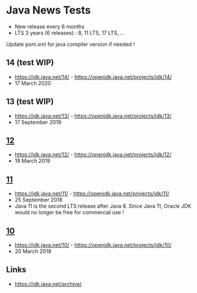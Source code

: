 # Java News Tests

 - New release every 6 months
 - LTS 3 years (6 releases) : 8, 11 LTS, 17 LTS, ...

Update pom.xml for java compiler version if needed !

## 14 (test WIP)

 - https://jdk.java.net/14/ - https://openjdk.java.net/projects/jdk/14/
 - 17 March 2020

## 13 (test WIP)

 - https://jdk.java.net/13/ - https://openjdk.java.net/projects/jdk/13/
 - 17 September 2019
 
## [12](https://github.com/keuss/java-new-features/blob/master/src/test/java/org/keuss/java12/Features12Test.java)

 - https://jdk.java.net/12/ - https://openjdk.java.net/projects/jdk/12/
 - 19 March 2019

## [11](https://github.com/keuss/java-new-features/blob/master/src/test/java/org/keuss/java11/Features11Test.java)

 - https://jdk.java.net/11/ - https://openjdk.java.net/projects/jdk/11/
 - 25 September 2018
 - Java 11 is the second LTS release after Java 8. Since Java 11, Oracle JDK would no longer be free for commercial use !

## [10](https://github.com/keuss/java-new-features/blob/master/src/test/java/org/keuss/java10/Features10Test.java)

 - https://jdk.java.net/10/ - https://openjdk.java.net/projects/jdk/10/
 - 20 March 2018

## Links

 - https://jdk.java.net/archive/
